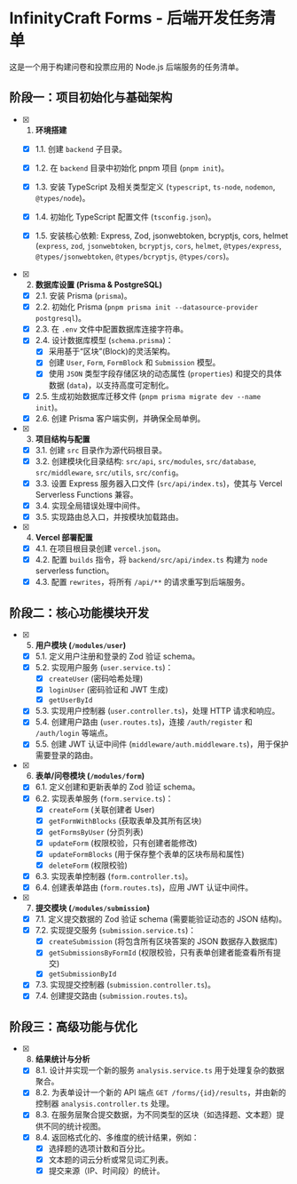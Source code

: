 # InfinityCraft Forms - 后端开发任务清单

这是一个用于构建问卷和投票应用的 Node.js 后端服务的任务清单。

## 阶段一：项目初始化与基础架构

- [x] 1. **环境搭建**
    - [x] 1.1. 创建 `backend` 子目录。
    - [x] 1.2. 在 `backend` 目录中初始化 pnpm 项目 (`pnpm init`)。
    - [x] 1.3. 安装 TypeScript 及相关类型定义 (`typescript`, `ts-node`, `nodemon`, `@types/node`)。
    - [x] 1.4. 初始化 TypeScript 配置文件 (`tsconfig.json`)。
    - [x] 1.5. 安装核心依赖: Express, Zod, jsonwebtoken, bcryptjs, cors, helmet (`express`, `zod`, `jsonwebtoken`, `bcryptjs`, `cors`, `helmet`, `@types/express`, `@types/jsonwebtoken`, `@types/bcryptjs`, `@types/cors`)。


- [x] 2. **数据库设置 (Prisma & PostgreSQL)**
    - [x] 2.1. 安装 Prisma (`prisma`)。
    - [x] 2.2. 初始化 Prisma (`pnpm prisma init --datasource-provider postgresql`)。
    - [x] 2.3. 在 `.env` 文件中配置数据库连接字符串。
    - [x] 2.4. 设计数据库模型 (`schema.prisma`)：
        - [x] 采用基于“区块”(Block)的灵活架构。
        - [x] 创建 `User`, `Form`, `FormBlock` 和 `Submission` 模型。
        - [x] 使用 `JSON` 类型字段存储区块的动态属性 (`properties`) 和提交的具体数据 (`data`)，以支持高度可定制化。
    - [x] 2.5. 生成初始数据库迁移文件 (`pnpm prisma migrate dev --name init`)。
    - [x] 2.6. 创建 Prisma 客户端实例，并确保全局单例。

- [x] 3. **项目结构与配置**
    - [x] 3.1. 创建 `src` 目录作为源代码根目录。
    - [x] 3.2. 创建模块化目录结构: `src/api`, `src/modules`, `src/database`, `src/middleware`, `src/utils`, `src/config`。
    - [x] 3.3. 设置 Express 服务器入口文件 (`src/api/index.ts`)，使其与 Vercel Serverless Functions 兼容。
    - [x] 3.4. 实现全局错误处理中间件。
    - [x] 3.5. 实现路由总入口，并按模块加载路由。

- [x] 4. **Vercel 部署配置**
    - [x] 4.1. 在项目根目录创建 `vercel.json`。
    - [x] 4.2. 配置 `builds` 指令，将 `backend/src/api/index.ts` 构建为 `node` serverless function。
    - [x] 4.3. 配置 `rewrites`，将所有 `/api/**` 的请求重写到后端服务。

## 阶段二：核心功能模块开发

- [x] 5. **用户模块 (`/modules/user`)**
    - [x] 5.1. 定义用户注册和登录的 Zod 验证 schema。
    - [x] 5.2. 实现用户服务 (`user.service.ts`)：
        - [x] `createUser` (密码哈希处理)
        - [x] `loginUser` (密码验证和 JWT 生成)
        - [x] `getUserById`
    - [x] 5.3. 实现用户控制器 (`user.controller.ts`)，处理 HTTP 请求和响应。
    - [x] 5.4. 创建用户路由 (`user.routes.ts`)，连接 `/auth/register` 和 `/auth/login` 等端点。
    - [x] 5.5. 创建 JWT 认证中间件 (`middleware/auth.middleware.ts`)，用于保护需要登录的路由。

- [x] 6. **表单/问卷模块 (`/modules/form`)**
    - [x] 6.1. 定义创建和更新表单的 Zod 验证 schema。
    - [x] 6.2. 实现表单服务 (`form.service.ts`)：
        - [x] `createForm` (关联创建者 User)
        - [x] `getFormWithBlocks` (获取表单及其所有区块)
        - [x] `getFormsByUser` (分页列表)
        - [x] `updateForm` (权限校验，只有创建者能修改)
        - [x] `updateFormBlocks` (用于保存整个表单的区块布局和属性)
        - [x] `deleteForm` (权限校验)
    - [x] 6.3. 实现表单控制器 (`form.controller.ts`)。
    - [x] 6.4. 创建表单路由 (`form.routes.ts`)，应用 JWT 认证中间件。

- [x] 7. **提交模块 (`/modules/submission`)**
    - [x] 7.1. 定义提交数据的 Zod 验证 schema (需要能验证动态的 JSON 结构)。
    - [x] 7.2. 实现提交服务 (`submission.service.ts`)：
        - [x] `createSubmission` (将包含所有区块答案的 JSON 数据存入数据库)
        - [x] `getSubmissionsByFormId` (权限校验，只有表单创建者能查看所有提交)
        - [x] `getSubmissionById`
    - [x] 7.3. 实现提交控制器 (`submission.controller.ts`)。
    - [x] 7.4. 创建提交路由 (`submission.routes.ts`)。

## 阶段三：高级功能与优化

- [x] 8. **结果统计与分析**
    - [x] 8.1. 设计并实现一个新的服务 `analysis.service.ts` 用于处理复杂的数据聚合。
    - [x] 8.2. 为表单设计一个新的 API 端点 `GET /forms/{id}/results`，并由新的控制器 `analysis.controller.ts` 处理。
    - [x] 8.3. 在服务层聚合提交数据，为不同类型的区块（如选择题、文本题）提供不同的统计视图。
    - [x] 8.4. 返回格式化的、多维度的统计结果，例如：
        - [x] 选择题的选项计数和百分比。
        - [x] 文本题的词云分析或常见词汇列表。
        - [x] 提交来源（IP、时间段）的统计。